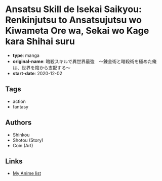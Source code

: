 # Ansatsu Skill de Isekai Saikyou: Renkinjutsu to Ansatsujutsu wo Kiwameta Ore wa, Sekai wo Kage kara Shihai suru

-   **type**: manga
-   **original-name**: 暗殺スキルで異世界最強　～錬金術と暗殺術を極めた俺は、世界を陰から支配する～
-   **start-date**: 2020-12-02

## Tags

-   action
-   fantasy

## Authors

-   Shinkou
-   Shotou (Story)
-   Coin (Art)

## Links

-   [My Anime list](https://myanimelist.net/manga/138922/Ansatsu_Skill_de_Isekai_Saikyou__Renkinjutsu_to_Ansatsujutsu_wo_Kiwameta_Ore_wa_Sekai_wo_Kage_kara_Shihai_suru)
